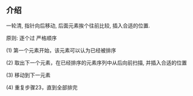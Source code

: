 ## 介绍

一轮清, 指针向后移动, 后面元素挨个往前比较, 插入合适的位置.

原则: 逐个过 严格顺序

(1) 第一个元素开始，该元素可以认为已经被排序

(2) 取出下一个元素，在已经排序的元素序列中从后向前扫描, 并插入合适的位置

(3) 移动到下一元素

(4) 重复步骤23，直到全部排完
